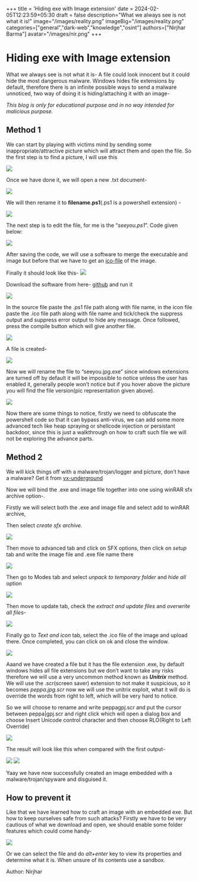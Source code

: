 +++
title = 'Hiding exe with Image extension'
date = 2024-02-05T12:23:59+05:30
draft = false
description="What we always see is not what it is!"
image="/images/reality.png"
imageBig="/images/reality.png"
categories=["general","dark-web","knowledge","osint"]
authors=["Nirjhar Barma"]
avatar="/images/nir.png"
+++

# Hiding exe with Image extension
What we always see is not what it is- A file could look innocent but it could hide the most dangerous malware. Windows hides file extensions by default, therefore there is an infinite possible ways to send a malware unnoticed, two way of doing it is hiding/attaching it with an image-

_This blog is only for educational purpose and in no way intended for malicious purpose._

## Method 1
We can start by playing with victims mind by sending some inappropriate/attractive picture which will attract them and open the file. So the first step is to find a picture, I will use this

![](/images/exthide/exthide1.png)

Once we have done it, we will open a new .txt document-

![](/images/exthide/exthide2.png)

We will then rename it to **filename.ps1**(.ps1 is a powershell extension) -

![](/images/exthide/exthide3.png)

The next step is to edit the file, for me is the “_seeyou.ps1_”. Code given below:

![](/images/exthide/exthide4.png)

After saving the code, we will use a software to merge the executable and image but before that we have to get an [ico-file](https://www.freeconvert.com/ico-converter) of the image.

Finally it should look like this-
![](/images/exthide/exthide5.png)

Download the software from here- [github](https://github.com/MScholtes/Win-PS2EXE) and run it

![](/images/exthide/exthide6.png)

In the source file paste the .ps1 file path along with file name, in the icon file paste the .ico file path along with file name and tick/check the suppress output and suppress error output to hide any message. Once followed, press the compile button which will give another file.

![](/images/exthide/exthide7.png)

A file is created-

![](/images/exthide/exthide8.png)

Now we will rename the file to “seeyou.jpg.exe” since windows extensions are turned off by default it will be impossible to notice unless the user has enabled it, generally people won’t notice but if you hover above the picture you will find the file version(pic representation given above).

![](/images/exthide/exthide9.png)

Now there are some things to notice, firstly we need to obfuscate the powershell code so that it can bypass anti-virus, we can add some more advanced tech like heap spraying or shellcode injection or persistant backdoor, since this is just a walkthrough on how to craft such file we will not be exploring the advance parts.




## Method 2

We will kick things off with a malware/trojan/logger and picture, don’t have a malware? Get it from [vx-underground](https://vx-underground.org/)

Now we will bind the .exe and image file together into one using winRAR sfx archive option-.

Firstly we will select both the .exe and image file and select add to winRAR archive,

Then select _create sfx archive._

![](/images/exthide/exthide10.png)

 Then move to advanced tab and click on SFX options, then click on _setup_ tab and write the image file and .exe file name there

![](/images/exthide/exthide11.png)

Then go to Modes tab and select _unpack to temporary folder_ and _hide all_ option

![](/images/exthide/exthide12.png)

Then move to update tab, check the _extract and update files_ and _overwrite all files_-

![](/images/exthide/exthide13.png)


Finally go to _Text and icon_ tab, select the .ico file of the image and upload there. Once completed, you can click on ok and close the window.

![](/images/exthide/exthide14.png)

Aaand we have created a file but it has the file extension .exe, by default windows hides all file extensions but we don’t want to take any risks therefore we will use a very uncommon method known as **_Unitrix_** method. We will use the .scr(screen saver) extension to not make it suspicious, so it becomes _peppa.jpg.scr_ now we will use the unitrix exploit, what it will do is override the words from right to left, which will be very hard to notice.

So we will choose to rename and write peppagpj.scr and put the cursor between peppa|gpj.scr and right click which will open a dialog box and choose Insert Unicode control character and then choose RLO(Right to Left Override)

![](/images/exthide/exthide15.png)

The result will look like this when compared with the first output-

![](/images/exthide/exthide16.1.png)
![](/images/exthide/exthide16.2.png)

Yaay we have now successfully created an image embedded with a malware/trojan/spyware and disguised it.

## How to prevent it
Like that we have learned how to craft an image with an embedded exe. But how to keep ourselves safe from such attacks? Firstly we have to be very cautious of what we download and open, we should enable some folder features which could come handy-

![](/images/exthide/exthide17.png)

Or we can select the file and do _alt+enter_ key to view its properties and determine what it is. When unsure of its contents use a sandbox.

Author: Nirjhar



